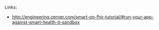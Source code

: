Links:
  * http://engineering.cerner.com/smart-on-fhir-tutorial/#run-your-app-against-smart-health-it-sandbox

